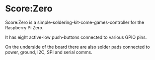 <!--
---
name: Score:Zero
class: board
type: io,other
formfactor: pHAT
manufacturer: The Wonky Resistor Co
collected: Other
description: A super-simple and stylish soldering kit - makes an NES-style games controller when assembled.
url: http://wonkyresistor.com/scorezero
github: https://github.com/wonkyresistor/scorezero
schematic: 
buy: http://wonkyresistor.com/scorezero
image: 'scorezero.png'
pincount: 40
eeprom: no
ground:
  '6':
  '9':
  '14':
  '20':
  '25':
  '30':
  '34':
  '39':
pin:
  '29':
    name: Start
    mode: input
    active: low
  '31':
    name: Select
    mode: input
    active: low
  '15':
    name: Up
    mode: input
    active: low
  '16':
    name: Right
    mode: input
    active: low
  '18':
    name: Down
    mode: input
    active: low
  '22':
    name: Left
    mode: input
    active: low
  '37':
    name: B
    mode: input
    active: low
  '13':
    name: A
    mode: input
    active: low
-->
# Score:Zero

Score:Zero is a simple-soldering-kit-come-games-controller for the Raspberry Pi Zero.

It has eight active-low push-buttons connected to various GPIO pins.

On the underside of the board there are also solder pads connected to power, ground, I2C, SPI and serial comms.